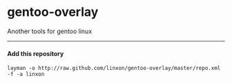 gentoo-overlay
==============

Another tools for gentoo linux

-----------------

#### Add this repository ####

```
layman -o http://raw.github.com/linxon/gentoo-overlay/master/repo.xml -f -a linxon
```
